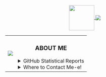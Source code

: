 <div align="center">
<a href="https://namemc.com/Auuki.2">
<img align="center" src="https://cravatar.eu/helmhead/auuki/190.png", width="80">
</a><a href="https://ko-fi.com/auuki">
<img align="center" src="https://bit.ly/3c9otOD"/>
</a>
<table>
<td><a href="https://open.spotify.com/user/0zveql3ijdtupwyyxl3awwufk">
<img src="https://novatorem-three-sooty.vercel.app/api/spotify">
</a></td>
<td><h3 align="center">ABOUT ME</h3>
<details><summary>GitHub Statistical Reports</summary>
<p align="center">
<img align="center" src="https://github-readme-stats.vercel.app/api/top-langs/?username=AwesomeAuuki&hide_langs_below=1&theme=tokyonight&line_height=27&layout=compact">
<img align="center" src="https://github-readme-stats.vercel.app/api?username=AwesomeAuuki&theme=tokyonight&show_icons=true&count_private=true&include_all_commits=true&line_height=21" alt="Auuki's Github Stats">
<!-- <img align="center" src="https://github-profile-trophy.vercel.app/?username=AwesomeAuuki&column=7" alt="Auuki's Github Trophy"> -->
</p>    
</details>
<details><summary>Where to Contact Me-e!</summary>
<p align="center"><a href="https://discord.gg/ePmNxnQ">
<img align="center" src="https://img.shields.io/discord/749174105151897610?label=Discord">
</a>
</p>
<ul></ul>
<ul>
<li>You can also contact me via <a href="mailto:snowgangers@gmail.com">email</a>  </li>
</ul>
</details>
</td> 
</table>
</div>
